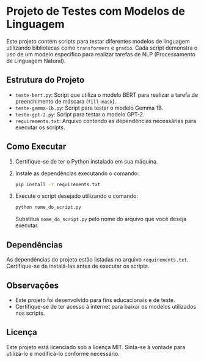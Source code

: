 # Projeto de Testes com Modelos de Linguagem

Este projeto contém scripts para testar diferentes modelos de linguagem utilizando bibliotecas como `transformers` e `gradio`. Cada script demonstra o uso de um modelo específico para realizar tarefas de NLP (Processamento de Linguagem Natural).

## Estrutura do Projeto

- `teste-bert.py`: Script que utiliza o modelo BERT para realizar a tarefa de preenchimento de máscara (`fill-mask`).
- `teste-gemma-1b.py`: Script para testar o modelo Gemma 1B.
- `teste-gpt-2.py`: Script para testar o modelo GPT-2.
- `requirements.txt`: Arquivo contendo as dependências necessárias para executar os scripts.

## Como Executar

1. Certifique-se de ter o Python instalado em sua máquina.
2. Instale as dependências executando o comando:

   ```bash
   pip install -r requirements.txt
   ```

3. Execute o script desejado utilizando o comando:

   ```bash
   python nome_do_script.py
   ```

   Substitua `nome_do_script.py` pelo nome do arquivo que você deseja executar.

## Dependências

As dependências do projeto estão listadas no arquivo `requirements.txt`. Certifique-se de instalá-las antes de executar os scripts.

## Observações

- Este projeto foi desenvolvido para fins educacionais e de teste.
- Certifique-se de ter acesso à internet para baixar os modelos utilizados nos scripts.

## Licença

Este projeto está licenciado sob a licença MIT. Sinta-se à vontade para utilizá-lo e modificá-lo conforme necessário.
